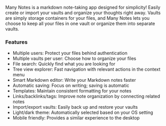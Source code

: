 Many Notes is a markdown note-taking app designed for simplicity! Easily create or import your vaults and organize your thoughts right away.
Vaults are simply storage containers for your files, and Many Notes lets you choose to keep all your files in one vault or organize them into separate vaults.

### Features

- Multiple users: Protect your files behind authentication
- Multiple vaults per user: Choose how to organize your files
- File search: Quickly find what you are looking for
- Tree view explorer: Fast navigation with relevant actions in the context menu
- Smart Markdown editor: Write your Markdown notes faster
- Automatic saving: Focus on writing; saving is automatic
- Templates: Maintain consistent formatting for your notes
- Links/backlinks/tags: Improve note organization by connecting related notes
- Import/export vaults: Easily back up and restore your vaults
- Light/dark theme: Automatically selected based on your OS setting
- Mobile friendly: Provides a similar experience to the desktop
